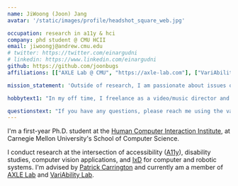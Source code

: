 ```yaml
---
name: JiWoong (Joon) Jang
avatar: '/static/images/profile/headshot_square_web.jpg'

occupation: research in a11y & hci
company: phd student @ CMU HCII
email: jiwoongj@andrew.cmu.edu
# twitter: https://twitter.com/einargudni
# linkedin: https://www.linkedin.com/einargudni
github: https://github.com/joonbugs
affiliations: [["AXLE Lab @ CMU", "https://axle-lab.com"], ["VariAbility Lab @ CMU", "http://cmu-variability.github.io/"]]

mission_statement: 'Outside of research, I am passionate about issues of equitable access for persons with disabilities, particularly with education. If you self-identify as a person with a disability and are thinking about issues of academic access for pwd or starting research, please reach out!'

hobbytext1: "In my off time, I freelance as a video/music director and producer and play a mix of drums and piano."

questionstext: "If you have any questions, please reach me using the various links around the page/site. (If you notice that this website is inaccessible, please do ping! TIA~)"
---
```

I'm a first-year Ph.D. student at the [Human Computer Interaction Institute](https://hcii.cmu.edu), at Carnegie Mellon University's School of Computer Science.  
  
I conduct research at the intersection of accessibility ([A11y](https://www.a11yproject.com)), disability studies, computer vision applications, and [IxD](https://en.wikipedia.org/wiki/Interaction_design) for computer and robotic systems. I'm advised by [Patrick Carrington](patrickcarrington.com) and currently am a member of [AXLE Lab](https://axle-lab.com) and [VariAbility Lab](https://cmu-variability.github.io/).
